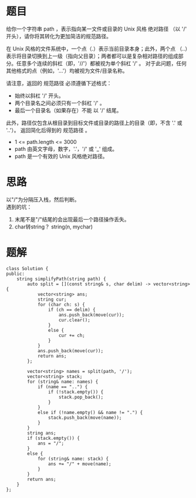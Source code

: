 # 题目
给你一个字符串 path ，表示指向某一文件或目录的 Unix 风格 绝对路径 （以 '/' 开头），请你将其转化为更加简洁的规范路径。

在 Unix 风格的文件系统中，一个点（.）表示当前目录本身；此外，两个点 （..） 表示将目录切换到上一级（指向父目录）；两者都可以是复杂相对路径的组成部分。任意多个连续的斜杠（即，'//'）都被视为单个斜杠 '/' 。 对于此问题，任何其他格式的点（例如，'...'）均被视为文件/目录名称。

请注意，返回的 规范路径 必须遵循下述格式：

- 始终以斜杠 '/' 开头。
- 两个目录名之间必须只有一个斜杠 '/' 。
- 最后一个目录名（如果存在）不能 以 '/' 结尾。  

此外，路径仅包含从根目录到目标文件或目录的路径上的目录（即，不含 '.' 或 '..'）。
返回简化后得到的 规范路径 。


- 1 <= path.length <= 3000
- path 由英文字母，数字，'.'，'/' 或 '_' 组成。
- path 是一个有效的 Unix 风格绝对路径。

# 思路
以"/"为分隔压入栈，然后判断。   
遇到的坑：
1. 末尾不是"/"结尾的会出现最后一个路径操作丢失。
2. char转string？ string(n, mychar)


# 题解
```
class Solution {
public:
    string simplifyPath(string path) {
        auto split = [](const string& s, char delim) -> vector<string> {
            vector<string> ans;
            string cur;
            for (char ch: s) {
                if (ch == delim) {
                    ans.push_back(move(cur));
                    cur.clear();
                }
                else {
                    cur += ch;
                }
            }
            ans.push_back(move(cur));
            return ans;
        };

        vector<string> names = split(path, '/');
        vector<string> stack;
        for (string& name: names) {
            if (name == "..") {
                if (!stack.empty()) {
                    stack.pop_back();
                }
            }
            else if (!name.empty() && name != ".") {
                stack.push_back(move(name));
            }
        }
        string ans;
        if (stack.empty()) {
            ans = "/";
        }
        else {
            for (string& name: stack) {
                ans += "/" + move(name);
            }
        }
        return ans;
    }
};
```